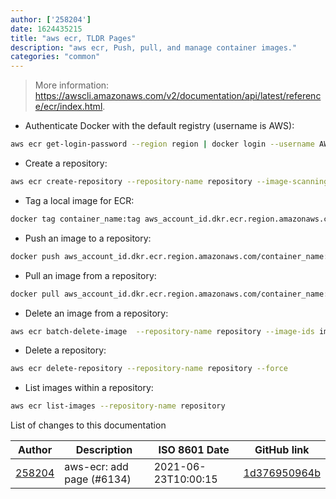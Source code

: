 ```yaml
---
author: ['258204']
date: 1624435215
title: "aws ecr, TLDR Pages"
description: "aws ecr, Push, pull, and manage container images."
categories: "common"
---
```

> More information: <https://awscli.amazonaws.com/v2/documentation/api/latest/reference/ecr/index.html>.

- Authenticate Docker with the default registry (username is AWS):

```bash
aws ecr get-login-password --region region | docker login --username AWS --password-stdin aws_account_id.dkr.ecr.region.amazonaws.com
```

- Create a repository:

```bash
aws ecr create-repository --repository-name repository --image-scanning-configuration scanOnPush=true|false --region region
```

- Tag a local image for ECR:

```bash
docker tag container_name:tag aws_account_id.dkr.ecr.region.amazonaws.com/container_name:tag
```

- Push an image to a repository:

```bash
docker push aws_account_id.dkr.ecr.region.amazonaws.com/container_name:tag
```

- Pull an image from a repository:

```bash
docker pull aws_account_id.dkr.ecr.region.amazonaws.com/container_name:tag
```

- Delete an image from a repository:

```bash
aws ecr batch-delete-image  --repository-name repository --image-ids imageTag=latest
```

- Delete a repository:

```bash
aws ecr delete-repository --repository-name repository --force
```

- List images within a repository:

```bash
aws ecr list-images --repository-name repository
```
List of changes to this documentation


Author | Description | ISO 8601 Date | GitHub link
------|-----|-----|-----
[258204](mailto:71364336+258204@users.noreply.github.com) | aws-ecr: add page (#6134) | 2021-06-23T10:00:15 | [1d376950964b](https://github.com/tldr-pages/tldr/commit/1d376950964b1628e38dde7f52dec65c794e18f6)

